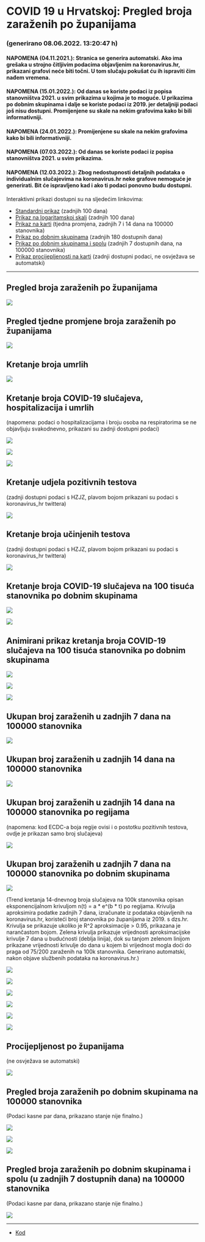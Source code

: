 # COVID 19 u Hrvatskoj: Pregled broja zaraženih po županijama

### (generirano 08.06.2022. 13:20:47 h)

#### NAPOMENA (04.11.2021.): Stranica se generira automatski. Ako ima grešaka u strojno čitljivim podacima objavljenim na koronavirus.hr, prikazani grafovi neće biti točni. U tom slučaju pokušat ću ih ispraviti čim nađem vremena.

#### NAPOMENA (15.01.2022.): Od danas se koriste podaci iz popisa stanovništva 2021. u svim prikazima u kojima je to moguće. U prikazima po dobnim skupinama i dalje se koriste podaci iz 2019. jer detaljniji podaci još nisu dostupni. Promijenjene su skale na nekim grafovima kako bi bili informativniji.

#### NAPOMENA (24.01.2022.): Promijenjene su skale na nekim grafovima kako bi bili informativniji.

#### NAPOMENA (07.03.2022.): Od danas se koriste podaci iz popisa stanovništva 2021. u svim prikazima.

#### NAPOMENA (12.03.2022.): Zbog nedostupnosti detaljnih podataka o individualnim slučajevima na koronavirus.hr neke grafove nemoguće je generirati. Bit će ispravljeno kad i ako ti podaci ponovno budu dostupni.

Interaktivni prikazi dostupni su na sljedećim linkovima:

- [Standardni prikaz](html/index.html) (zadnjih 100 dana)
- [Prikaz na logaritamskoj skali](html/index_log.html) (zadnjih 100 dana)
- [Prikaz na karti](html/index_map.html) (tjedna promjena, zadnjih 7 i 14 dana na 100000 stanovnika)
- [Prikaz po dobnim skupinama](html/index_per_age.html) (zadnjih 180 dostupnih dana)
- [Prikaz po dobnim skupinama i spolu](html/index_pyramid.html) (zadnjih 7 dostupnih dana, na 100000 stanovnika)
- [Prikaz procijepljenosti na karti](html/index_vaccination.html) (zadnji dostupni podaci, ne osvježava se automatski)

-----

## Pregled broja zaraženih po županijama

![](img/2022_06_07_line_plots.png)

## Pregled tjedne promjene broja zaraženih po županijama

![](img/2022_06_07_map.png)

## Kretanje broja umrlih

![](img/2022_06_07_deaths_shaded.png)

## Kretanje broja COVID-19 slučajeva, hospitalizacija i umrlih

(napomena: podaci o hospitalizacijama i broju osoba na respiratorima se ne objavljuju svakodnevno, prikazani su zadnji dostupni podaci)

![](img/2022_06_07_cases_hospitalisations_deaths.png)

![](img/2022_06_07_cases_hospitalisations_deaths_log.png)

![](img/2022_06_07_cases_hospitalisations_deaths_log_age.png)

## Kretanje udjela pozitivnih testova

(zadnji dostupni podaci s HZJZ, plavom bojom prikazani su podaci s koronavirus_hr twittera)

![](img/2022_06_07_percentage_positive_tests.png)

## Kretanje broja učinjenih testova

(zadnji dostupni podaci s HZJZ, plavom bojom prikazani su podaci s koronavirus_hr twittera)

![](img/2022_06_07_num_tests.png)

## Kretanje broja COVID-19 slučajeva na 100 tisuća stanovnika po dobnim skupinama

![](img/2022_06_07_cases_per_age_group_lines.png)

![](img/2022_06_07_cases_per_age_group_lines_log.png)

## Animirani prikaz kretanja broja COVID-19 slučajeva na 100 tisuća stanovnika po dobnim skupinama

![](img/2022_06_07anim_aug_1200.gif)

![](img/anim_cases_2022_06_07_vs_2020.gif)

![](img/2022_06_07all_counties_dots.png)

## Ukupan broj zaraženih u zadnjih 7 dana na 100000 stanovnika

![](img/2022_06_07_map_7_day_per_100k.png)

## Ukupan broj zaraženih u zadnjih 14 dana na 100000 stanovnika

![](img/2022_06_07_map_14_day_per_100k.png)

## Ukupan broj zaraženih u zadnjih 14 dana na 100000 stanovnika po regijama

(napomena: kod ECDC-a boja regije ovisi i o postotku pozitivnih testova, ovdje je prikazan samo broj slučajeva)

![](img/2022_06_07_map_14_day_per_100k_region.png)

## Ukupan broj zaraženih u zadnjih 7 dana na 100000 stanovnika po dobnim skupinama

![](img/2022_06_07_map_7_day_per_100k_age_groups.png)

(Trend kretanja 14-dnevnog broja slučajeva na 100k stanovnika opisan eksponencijalnom krivuljom n(t) = a * e^(b * t) po regijama. Krivulja aproksimira podatke zadnjih 7 dana, izračunate iz podataka objavljenih na koronavirus.hr, koristeći broj stanovnika po županijama iz 2019. s dzs.hr. Krivulja se prikazuje ukoliko je R^2 aproksimacije > 0.95, prikazana je narančastom bojom. Zelena krivulja prikazuje vrijednosti aproksimacijske krivulje 7 dana u budućnosti (deblja linija), dok su tanjom zelenom linijom prikazane vrijednosti krivulje do dana u kojem bi vrijednost mogla doći do praga od 75/200 zaraženih na 100k stanovnika. Generirano automatski, nakon objave službenih podataka na koronavirus.hr.)

![](img/2022_06_07_current_Jadranska_Hrvatska.png)

![](img/2022_06_07_current_Panonska_Hrvatska.png)

![](img/2022_06_07_current_Grad_Zagreb.png)

![](img/2022_06_07_current_Sjeverna_Hrvatska.png)

![](img/2022_06_07_current_Republika_Hrvatska.png)

![](img/2022_06_07_cases_hospitalisations_deaths_Republika_Hrvatska.png)

## Procijepljenost po županijama

(ne osvježava se automatski)

![](img/2022_06_07_vaccination.png)

## Pregled broja zaraženih po dobnim skupinama na 100000 stanovnika

(Podaci kasne par dana, prikazano stanje nije finalno.)

![](img/2022_06_07_per_age_group.png)

![](img/2022_06_07_per_age_group_all_0.png)

![](img/2022_06_07_per_age_group_all_1.png)

## Pregled broja zaraženih po dobnim skupinama i spolu (u zadnjih 7 dostupnih dana) na 100000 stanovnika

(Podaci kasne par dana, prikazano stanje nije finalno.)

![](img/2022_06_07_pyramid.png)

-----

- [Kod](https://github.com/ppalasek/covid_plots_croatia)

